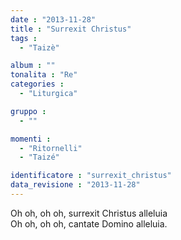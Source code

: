 ```yaml
---
date : "2013-11-28"
title : "Surrexit Christus"
tags : 
  - "Taizè"

album : ""
tonalita : "Re"
categories : 
  - "Liturgica"

gruppo : 
  - ""

momenti : 
  - "Ritornelli"
  - "Taizé"

identificatore : "surrexit_christus"
data_revisione : "2013-11-28"
---
```

  
  
Oh oh, oh oh, surrexit Christus alleluia  
Oh oh, oh oh, cantate Domino alleluia.  
  
  
  
